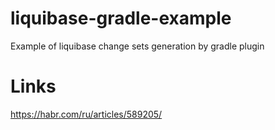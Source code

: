 # liquibase-gradle-example

Example of liquibase change sets generation by gradle plugin

# Links

https://habr.com/ru/articles/589205/
